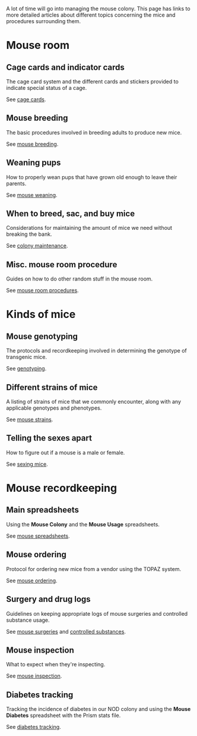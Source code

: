 <!-- TITLE: Mouse Management Index -->

A lot of time will go into managing the mouse colony. This page has links to more detailed articles about different topics concerning the mice and procedures surrounding them.
# Mouse room
## Cage cards and indicator cards
The cage card system and the different cards and stickers provided to indicate special status of a cage.

See [cage cards](/mouses/cage-cards).
## Mouse breeding
The basic procedures involved in breeding adults to produce new mice.

See [mouse breeding](/mouses/mouse-breeding).

## Weaning pups
How to properly wean pups that have grown old enough to leave their parents.

See [mouse weaning](/mouses/mouse-weaning).
## When to breed, sac, and buy mice
Considerations for maintaining the amount of mice we need without breaking the bank.

See [colony maintenance](/mouses/colony-maintenance).

## Misc. mouse room procedure
Guides on how to do other random stuff in the mouse room.

See [mouse room procedures](/mouses/room-procedures).
# Kinds of mice
## Mouse genotyping
The protocols and recordkeeping involved in determining the genotype of transgenic mice.

See [genotyping](/mouses/genotyping).
## Different strains of mice
A listing of strains of mice that we commonly encounter, along with any applicable genotypes and phenotypes.

See [mouse strains](/mouses/mouse-strains).
## Telling the sexes apart
How to figure out if a mouse is a male or female.

See [sexing mice](/mouses/sexing).
# Mouse recordkeeping
## Main spreadsheets
Using the **Mouse Colony** and the **Mouse Usage** spreadsheets.

See [mouse spreadsheets](/mouses/spreadsheets).

## Mouse ordering
Protocol for ordering new mice from a vendor using the TOPAZ system.

See [mouse ordering](/mouses/mouse-ordering).

## Surgery and drug logs
Guidelines on keeping appropriate logs of mouse surgeries and controlled substance usage.

See [mouse surgeries](/mouses/surgeries) and [controlled substances](/controlled-substances).

## Mouse inspection
What to expect when they're inspecting.

See [mouse inspection](/mouses/inspection).

## Diabetes tracking
Tracking the incidence of diabetes in our NOD colony and using the **Mouse Diabetes** spreadsheet with the Prism stats file.

See [diabetes tracking](/mouses/diabetes).

